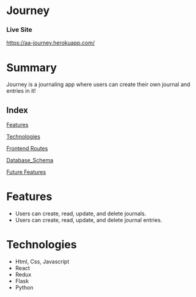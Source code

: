 # Journey

### Live Site
https://aa-journey.herokuapp.com/

# Summary
Journey is a journaling app where users can create their own journal and entries in it!

## Index

[Features](#features)

[Technologies](#technologies)

[Frontend Routes](#frontend_routes)

[Database_Schema](#database_schema)

[Future Features](#stretch-goals)

# Features
* Users can create, read, update, and delete journals.
* Users can create, read, update, and delete journal entries.

# Technologies
* Html, Css, Javascript
* React
* Redux
* Flask
* Python
